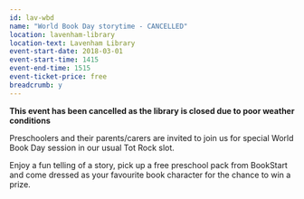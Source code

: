```yaml
---
id: lav-wbd
name: "World Book Day storytime - CANCELLED"
location: lavenham-library
location-text: Lavenham Library
event-start-date: 2018-03-01
event-start-time: 1415
event-end-time: 1515
event-ticket-price: free
breadcrumb: y
---
```


**This event has been cancelled as the library is closed due to poor weather conditions**

Preschoolers and their parents/carers are invited to join us for special World Book Day session in our usual Tot Rock slot.

Enjoy a fun telling of a story, pick up a free preschool pack from BookStart and come dressed as your favourite book character for the chance to win a prize.
